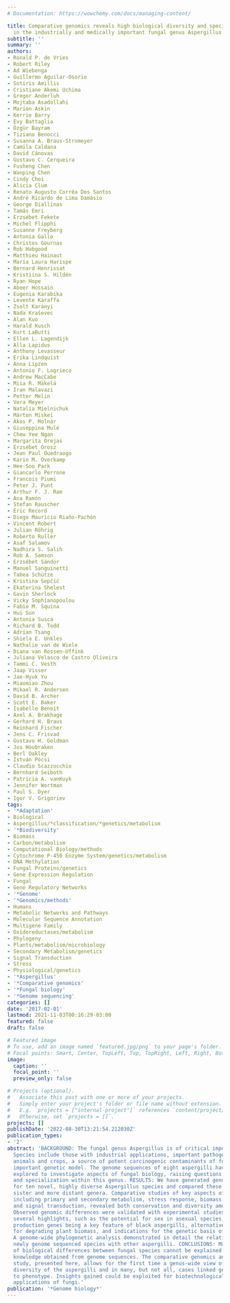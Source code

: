 ```yaml
---
# Documentation: https://wowchemy.com/docs/managing-content/

title: Comparative genomics reveals high biological diversity and specific adaptations
  in the industrially and medically important fungal genus Aspergillus.
subtitle: ''
summary: ''
authors:
- Ronald P. de Vries
- Robert Riley
- Ad Wiebenga
- Guillermo Aguilar-Osorio
- Sotiris Amillis
- Cristiane Akemi Uchima
- Gregor Anderluh
- Mojtaba Asadollahi
- Marion Askin
- Kerrie Barry
- Evy Battaglia
- Özgür Bayram
- Tiziano Benocci
- Susanna A. Braus-Stromeyer
- Camila Caldana
- David Cánovas
- Gustavo C. Cerqueira
- Fusheng Chen
- Wanping Chen
- Cindy Choi
- Alicia Clum
- Renato Augusto Corrêa Dos Santos
- André Ricardo de Lima Damásio
- George Diallinas
- Tamás Emri
- Erzsébet Fekete
- Michel Flipphi
- Susanne Freyberg
- Antonia Gallo
- Christos Gournas
- Rob Habgood
- Matthieu Hainaut
- María Laura Harispe
- Bernard Henrissat
- Kristiina S. Hildén
- Ryan Hope
- Abeer Hossain
- Eugenia Karabika
- Levente Karaffa
- Zsolt Karányi
- Nada Kraševec
- Alan Kuo
- Harald Kusch
- Kurt LaButti
- Ellen L. Lagendijk
- Alla Lapidus
- Anthony Levasseur
- Erika Lindquist
- Anna Lipzen
- Antonio F. Logrieco
- Andrew MacCabe
- Miia R. Mäkelä
- Iran Malavazi
- Petter Melin
- Vera Meyer
- Natalia Mielnichuk
- Márton Miskei
- Ákos P. Molnár
- Giuseppina Mulé
- Chew Yee Ngan
- Margarita Orejas
- Erzsébet Orosz
- Jean Paul Ouedraogo
- Karin M. Overkamp
- Hee-Soo Park
- Giancarlo Perrone
- Francois Piumi
- Peter J. Punt
- Arthur F. J. Ram
- Ana Ramón
- Stefan Rauscher
- Eric Record
- Diego Mauricio Riaño-Pachón
- Vincent Robert
- Julian Röhrig
- Roberto Ruller
- Asaf Salamov
- Nadhira S. Salih
- Rob A. Samson
- Erzsébet Sándor
- Manuel Sanguinetti
- Tabea Schütze
- Kristina Sepčić
- Ekaterina Shelest
- Gavin Sherlock
- Vicky Sophianopoulou
- Fabio M. Squina
- Hui Sun
- Antonia Susca
- Richard B. Todd
- Adrian Tsang
- Shiela E. Unkles
- Nathalie van de Wiele
- Diana van Rossen-Uffink
- Juliana Velasco de Castro Oliveira
- Tammi C. Vesth
- Jaap Visser
- Jae-Hyuk Yu
- Miaomiao Zhou
- Mikael R. Andersen
- David B. Archer
- Scott E. Baker
- Isabelle Benoit
- Axel A. Brakhage
- Gerhard H. Braus
- Reinhard Fischer
- Jens C. Frisvad
- Gustavo H. Goldman
- Jos Houbraken
- Berl Oakley
- István Pócsi
- Claudio Scazzocchio
- Bernhard Seiboth
- Patricia A. vanKuyk
- Jennifer Wortman
- Paul S. Dyer
- Igor V. Grigoriev
tags:
- '*Adaptation'
- Biological
- Aspergillus/*classification/*genetics/metabolism
- '*Biodiversity'
- Biomass
- Carbon/metabolism
- Computational Biology/methods
- Cytochrome P-450 Enzyme System/genetics/metabolism
- DNA Methylation
- Fungal Proteins/genetics
- Gene Expression Regulation
- Fungal
- Gene Regulatory Networks
- '*Genome'
- '*Genomics/methods'
- Humans
- Metabolic Networks and Pathways
- Molecular Sequence Annotation
- Multigene Family
- Oxidoreductases/metabolism
- Phylogeny
- Plants/metabolism/microbiology
- Secondary Metabolism/genetics
- Signal Transduction
- Stress
- Physiological/genetics
- '*Aspergillus'
- '*Comparative genomics'
- '*Fungal biology'
- '*Genome sequencing'
categories: []
date: '2017-02-01'
lastmod: 2021-11-03T00:16:29-03:00
featured: false
draft: false

# Featured image
# To use, add an image named `featured.jpg/png` to your page's folder.
# Focal points: Smart, Center, TopLeft, Top, TopRight, Left, Right, BottomLeft, Bottom, BottomRight.
image:
  caption: ''
  focal_point: ''
  preview_only: false

# Projects (optional).
#   Associate this post with one or more of your projects.
#   Simply enter your project's folder or file name without extension.
#   E.g. `projects = ["internal-project"]` references `content/project/deep-learning/index.md`.
#   Otherwise, set `projects = []`.
projects: []
publishDate: '2022-08-30T13:21:54.212030Z'
publication_types:
- '2'
abstract: 'BACKGROUND: The fungal genus Aspergillus is of critical importance to humankind.
  Species include those with industrial applications, important pathogens of humans,
  animals and crops, a source of potent carcinogenic contaminants of food, and an
  important genetic model. The genome sequences of eight aspergilli have already been
  explored to investigate aspects of fungal biology, raising questions about evolution
  and specialization within this genus. RESULTS: We have generated genome sequences
  for ten novel, highly diverse Aspergillus species and compared these in detail to
  sister and more distant genera. Comparative studies of key aspects of fungal biology,
  including primary and secondary metabolism, stress response, biomass degradation,
  and signal transduction, revealed both conservation and diversity among the species.
  Observed genomic differences were validated with experimental studies. This revealed
  several highlights, such as the potential for sex in asexual species, organic acid
  production genes being a key feature of black aspergilli, alternative approaches
  for degrading plant biomass, and indications for the genetic basis of stress response.
  A genome-wide phylogenetic analysis demonstrated in detail the relationship of the
  newly genome sequenced species with other aspergilli. CONCLUSIONS: Many aspects
  of biological differences between fungal species cannot be explained by current
  knowledge obtained from genome sequences. The comparative genomics and experimental
  study, presented here, allows for the first time a genus-wide view of the biological
  diversity of the aspergilli and in many, but not all, cases linked genome differences
  to phenotype. Insights gained could be exploited for biotechnological and medical
  applications of fungi.'
publication: '*Genome biology*'
---
```

